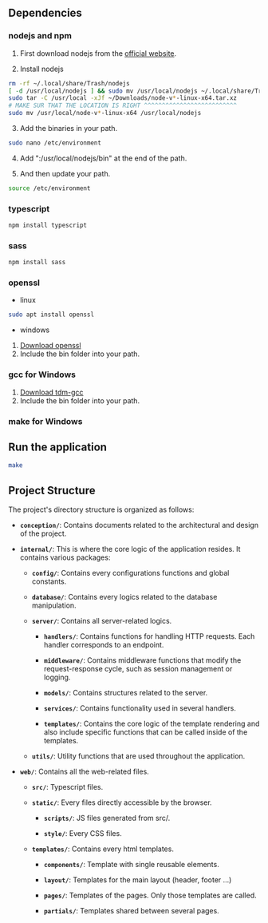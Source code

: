 ## Dependencies

### nodejs and npm
1. First download nodejs from the [ official website](https://nodejs.org/en/download/prebuilt-binaries).

2. Install nodejs
```sh
rm -rf ~/.local/share/Trash/nodejs
[ -d /usr/local/nodejs ] && sudo mv /usr/local/nodejs ~/.local/share/Trash
sudo tar -C /usr/local -xJf ~/Downloads/node-v*-linux-x64.tar.xz
# MAKE SUR THAT THE LOCATION IS RIGHT ^^^^^^^^^^^^^^^^^^^^^^^^^^
sudo mv /usr/local/node-v*-linux-x64 /usr/local/nodejs
```

3. Add the binaries in your path.
```sh
sudo nano /etc/environment
```

4. Add ":/usr/local/nodejs/bin" at the end of the path.

5. And then update your path.
```sh
source /etc/environment
```


### typescript
```sh
npm install typescript
```

### sass
```sh
npm install sass
```

### openssl
- linux
```sh
sudo apt install openssl
```
- windows
1. [Download openssl](https://slproweb.com/products/Win32OpenSSL.html)
2. Include the bin folder into your path.


### gcc for Windows
1. [Download tdm-gcc](https://jmeubank.github.io/tdm-gcc/download/)
2. Include the bin folder into your path.

### make for Windows


## Run the application
```sh
make
```


## Project Structure

The project's directory structure is organized as follows:

- **`conception/`**: Contains documents related to the architectural
		and design of the project.

- **`internal/`**: This is where the core logic of the application resides.
	It contains various packages:

	- **`config/`**: Contains every configurations functions
		and global constants.

	- **`database/`**: Contains every logics related to
		the database manipulation.

	- **`server/`**: Contains all server-related logics.

		- **`handlers/`**: Contains functions for handling HTTP requests.
			Each handler corresponds to an endpoint.

		- **`middleware/`**: Contains middleware functions that modify the
			request-response cycle, such as session management or logging.

		- **`models/`**: Contains structures related to the server.

		- **`services/`**: Contains functionality used in several handlers.

		- **`templates/`**: Contains the core logic of the template rendering and also
			include specific functions that can be called inside of the templates.

	- **`utils/`**: Utility functions that are used throughout the application.

- **`web/`**: Contains all the web-related files.

	- **`src/`**: Typescript files.

	- **`static/`**: Every files directly accessible by the browser.

		- **`scripts/`**: JS files generated from src/.

		- **`style/`**: Every CSS files.

	- **`templates/`**: Contains every html templates.

		- **`components/`**: Template with single reusable elements.

		- **`layout/`**: Templates for the main layout (header, footer ...)

		- **`pages/`**: Templates of the pages. Only those templates are called.

		- **`partials/`**: Templates shared between several pages.
